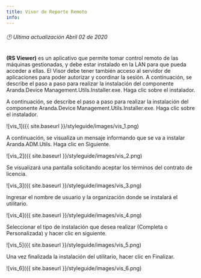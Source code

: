 ```yaml
---
title: Visor de Reporte Remoto
info:
---
```

###### 🕐 Ultima actualización Abril 02 de 2020


**(RS Viewer)** es un aplicativo que permite tomar control remoto de las máquinas gestionadas, y debe estar instalado en la LAN para que pueda acceder a ellas. El Visor debe tener también acceso al servidor de aplicaciones para poder autorizar y coordinar la sesión. A continuación, se describe el paso a paso para realizar la instalación del componente Aranda.Device Management.Utils.Installer.exe. Haga clic sobre el instalador.

A continuación, se describe el paso a paso para realizar la instalación del componente Aranda.Device Management.Utils.Installer.exe. Haga clic sobre el instalador.


![vis_1]({{ site.baseurl }}/styleguide/images/vis_1.png)

A continuación, se visualiza un mensaje informando que se va a instalar Aranda.ADM.Utils. Haga clic en Siguiente.


![vis_2]({{ site.baseurl }}/styleguide/images/vis_2.png)

Se visualizará una pantalla solicitando aceptar los términos del contrato de licencia.


![vis_3]({{ site.baseurl }}/styleguide/images/vis_3.png)


Ingresar el nombre de usuario y la organización donde se instalará el utilitario.


![vis_4]({{ site.baseurl }}/styleguide/images/vis_4.png)

Seleccionar el tipo de instalación que desea realizar (Completa o Personalizada) y hacer clic en siguiente.


![vis_5]({{ site.baseurl }}/styleguide/images/vis_5.png)

Una vez finalizada la instalación del utilitario, hacer clic en Finalizar.


![vis_6]({{ site.baseurl }}/styleguide/images/vis_6.png)
